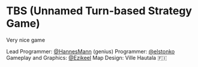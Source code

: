 # TBS (Unnamed Turn-based Strategy Game)
Very nice game

Lead Programmer: [@HannesMann](https://github.com/HannesMann) (genius)
Programmer: [@elstonko](https://github.com/elstonko)
Gameplay and Graphics: [@Ezikeel](https://github.com/Ezikeel)
Map Design: Ville Hautala :finland:

